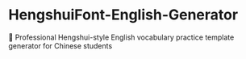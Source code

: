 # HengshuiFont-English-Generator
🌟 Professional Hengshui-style English vocabulary practice template generator for Chinese students
